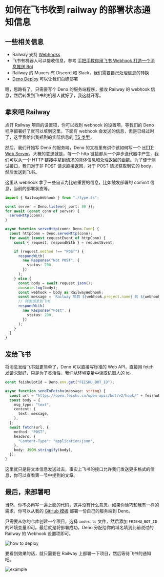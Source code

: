 # 如何在飞书收到 railway 的部署状态通知信息

## 一些相关信息

- Railway 支持 [Webhooks](https://docs.railway.app/diagnose/webhooks)
- 飞书有机器人可以接收信息，参考 [手把手教你用飞书 Webhook 打造一个消息推送 Bot](https://sspai.com/post/68578)
- Railway 的 Muxers 有 Discord 和 Slack，我们需要自己处理信息的转换
- [Deno Deploy](https://deno.com/deploy) 可以让我们白嫖部署

嗯，思路有了，只需要写个 Deno 的服务端程序，接收 Railway 的 webhook 信息，然后转发到飞书的机器人就好了，我这就开写。

## 拿来吧 Railway

点开 Railway 项目的设置项，你可以找到 webhook 的设置项，等我们的 Deno 程序部署好了就可以填到这里。下面有 webhook 会发送的信息，但是已经过时了，这里我给出我抓到的实际信息的 [TS 类型](https://github.com/hyoban/railway-to-feishu/blob/main/type.ts)。

然后，我们开始写 Deno 的服务端，Deno 的文档里有讲你该如何写一个 [HTTP Web Server](https://deno.com/manual@v1.32.1/examples/http_server)。大概的意思就是，每一个 http 链接都从一个异步迭代器中产生，我们可以从一个 HTTP 链接中拿到请求的具体信息和处理返回的函数。为了便于测试接口，我们对于非 POST 请求直接返回，对于 POST 请求获取到它的 body，然后发送到飞书。

这里从 webhook 拿了一些自认为比较重要的信息，比如触发部署的 commit 信息，当前的部署状态等。

```ts
import { RailwayWebhook } from "./type.ts";

const server = Deno.listen({ port: 80 });
for await (const conn of server) {
  serveHttp(conn);
}

async function serveHttp(conn: Deno.Conn) {
  const httpConn = Deno.serveHttp(conn);
  for await (const requestEvent of httpConn) {
    const { request, respondWith } = requestEvent;

    if (request.method !== "POST") {
      respondWith(
        new Response("Not POST", {
          status: 200,
        })
      );
    } else {
      const body = await request.json();
      console.log(body);
      const webhook = body as RailwayWebhook;
      const message = `Railway 项目 ${webhook.project.name} 的 ${webhook.environment.name} 环境 的 ${webhook.service.name} 服务由 ${webhook.deployment.creator.name} 因为 ${webhook.deployment.meta.commitMessage} 将状态变更为 ${webhook.status}。`;
      // 转发信息到飞书
      respondWith(
        new Response("Post", {
          status: 200,
        })
      );
    }
  }
}
```

## 发给飞书

将消息发给飞书就更简单了，Deno 可以直接写标准的 Web API，直接用 fetch 发请求就好，只是为了灵活性，我们从环境变量中读取机器人的 id。

```ts
const feishuBotId = Deno.env.get("FEISHU_BOT_ID");

async function sendToFeishu(message: string) {
  const url = "https://open.feishu.cn/open-apis/bot/v2/hook/" + feishuBotId;
  const body = {
    msg_type: "text",
    content: {
      text: message,
    },
  };
  await fetch(url, {
    method: "POST",
    headers: {
      "Content-Type": "application/json",
    },
    body: JSON.stringify(body),
  });
}
```

这里就只是将文本信息发送过去，事实上飞书的接口允许我们发送更多格式的信息，你可以查看第一节中提到的文章。

## 最后，来部署吧

当然，你不必再写一遍上面的代码，这并没有什么意思。如果你恰巧和我有一样的需求，你可以从我的 [GitHub 模板](https://github.com/hyoban/railway-to-feishu) 部署一份自己的服务端到 Deno。

只需要从你的仓库创建一个项目，选择 `index.ts` 文件，然后添加 `FEISHU_BOT_ID` 的环境变量即可。最后就是将部署成功，Deno 分配给你的域名填到此前说过的 Railway 的 Webhook 设置项即可。

![how to deploy](https://image.hyoban.cc/file/436c1b05e1dedc7f9f52b.png)

要看到效果的话，就只需要在 Railway 上部署一下项目，然后等待飞书的通知吧。

![example](https://image.hyoban.cc/file/4154bf450819d090acd50.png)
